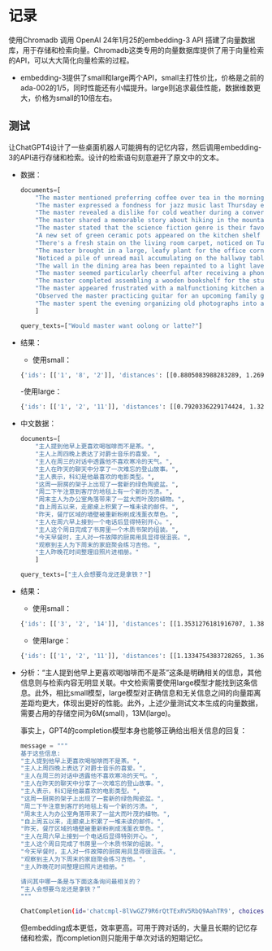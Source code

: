 # 记录

使用Chromadb 调用 OpenAI 24年1月25的embedding-3 API 搭建了向量数据库，用于存储和检索向量。Chromadb这类专用的向量数据库提供了用于向量检索的API，可以大大简化向量检索的过程。

- embedding-3提供了small和large两个API，small主打性价比，价格是之前的ada-002的1/5，同时性能还有小幅提升。large则追求最佳性能，数据维数更大，价格为small的10倍左右。

## 测试

让ChatGPT4设计了一些桌面机器人可能拥有的记忆内容，然后调用embedding-3的API进行存储和检索。设计的检索语句刻意避开了原文中的文本。

- 数据：

    ```python
    documents=[
        "The master mentioned preferring coffee over tea in the mornings.",
        "The master expressed a fondness for jazz music last Thursday evening.",
        "The master revealed a dislike for cold weather during a conversation on Wednesday.",
        "The master shared a memorable story about hiking in the mountains during our chat yesterday.",
        "The master stated that the science fiction genre is their favorite for movies.",
        "A new set of green ceramic pots appeared on the kitchen shelf this Monday.",
        "There's a fresh stain on the living room carpet, noticed on Tuesday afternoon.",
        "The master brought in a large, leafy plant for the office corner on the weekend.",
        "Noticed a pile of unread mail accumulating on the hallway table since last Friday.",
        "The wall in the dining area has been repainted to a light lavender shade as of yesterday.",
        "The master seemed particularly cheerful after receiving a phone call on Saturday morning.",
        "The master completed assembling a wooden bookshelf for the study room this Sunday.",
        "The master appeared frustrated with a malfunctioning kitchen appliance during breakfast today.",
        "Observed the master practicing guitar for an upcoming family gathering next weekend.",
        "The master spent the evening organizing old photographs into albums last night."
        ]

    query_texts=["Would master want oolong or latte?"]
    ```

- 结果：

  - 使用small：

  ```bash
  {'ids': [['1', '8', '2']], 'distances': [[0.8805083988283289, 1.2697696663283975, 1.285606081795958]], 'metadatas': [[None, None, None]], 'embeddings': None, 'documents': [['The master mentioned preferring coffee over tea in the mornings.', 'The master brought in a large, leafy plant for the office corner on the weekend.', 'The master expressed a fondness for jazz music last Thursday evening.']], 'uris': None, 'data': None}
  ```

  -使用large：

  ```bash
  {'ids': [['1', '2', '11']], 'distances': [[0.7920336229174424, 1.3228994917417647, 1.3447695342995178]], 'metadatas': [[None, None, None]], 'embeddings': None, 'documents': [['The master mentioned preferring coffee over tea in the mornings.', 'The master expressed a fondness for jazz music last Thursday evening.', 'The master seemed particularly cheerful after receiving a phone call on Saturday morning.']], 'uris': None, 'data': None}```

- 中文数据：

    ```python
    documents=[
        "主人提到他早上更喜欢喝咖啡而不是茶。",
        "主人上周四晚上表达了对爵士音乐的喜爱。",
        "主人在周三的对话中透露他不喜欢寒冷的天气。",
        "主人在昨天的聊天中分享了一次难忘的登山故事。",
        "主人表示，科幻是他最喜欢的电影类型。",
        "这周一厨房的架子上出现了一套新的绿色陶瓷盆。",
        "周二下午注意到客厅的地毯上有一个新的污渍。",
        "周末主人为办公室角落带来了一盆大而叶茂的植物。",
        "自上周五以来，走廊桌上积累了一堆未读的邮件。",
        "昨天，餐厅区域的墙壁被重新粉刷成浅薰衣草色。",
        "主人在周六早上接到一个电话后显得特别开心。",
        "主人这个周日完成了书房里一个木质书架的组装。",
        "今天早餐时，主人对一件故障的厨房用具显得很沮丧。",
        "观察到主人为下周末的家庭聚会练习吉他。",
        "主人昨晚花时间整理旧照片进相册。"
        ]

    query_texts=["主人会想要乌龙还是拿铁？"]
    ```

- 结果：

  - 使用small：

  ```bash
  {'ids': [['3', '2', '14']], 'distances': [[1.3531276181916707, 1.3847153910688852, 1.4065658840586726]], 'metadatas': [[None, None, None]], 'embeddings': None, 'documents': [['主人在周三的对话中透露他不喜欢寒冷的天气。', '主人上周四晚上表达了对爵士音乐的喜爱。', '观察到主人为下周末的家庭聚会练习吉他。']], 'uris': None, 'data': None}
  ```

  - 使用large：
  
  ```bash
  {'ids': [['1', '2', '11']], 'distances': [[1.1334754383728265, 1.3607543985868984, 1.3654447596177433]], 'metadatas': [[None, None, None]], 'embeddings': None, 'documents': [['主人提到他早上更喜欢喝咖啡而不是茶。', '主人上周四晚上表达了对爵士音乐的喜爱。', '主人在周六早上接到一个电话后显得特别开心。']], 'uris': None, 'data': None}
  ```

- 分析：“主人提到他早上更喜欢喝咖啡而不是茶”这条是明确相关的信息，其他信息则与检索内容无明显关联。中文检索需要使用large模型才能找到这条信息。此外，相比small模型，large模型对正确信息和无关信息之间的向量距离差距均更大，体现出更好的性能。此外，上述少量测试文本生成的向量数据，需要占用的存储空间为6M(small)，13M(large)。

  事实上，GPT4的completion模型本身也能够正确给出相关信息的回复：

  ```python
  message = """
  基于这些信息:
  "主人提到他早上更喜欢喝咖啡而不是茶。",
  "主人上周四晚上表达了对爵士音乐的喜爱。",
  "主人在周三的对话中透露他不喜欢寒冷的天气。",
  "主人在昨天的聊天中分享了一次难忘的登山故事。",
  "主人表示，科幻是他最喜欢的电影类型。",
  "这周一厨房的架子上出现了一套新的绿色陶瓷盆。",
  "周二下午注意到客厅的地毯上有一个新的污渍。",
  "周末主人为办公室角落带来了一盆大而叶茂的植物。",
  "自上周五以来，走廊桌上积累了一堆未读的邮件。",
  "昨天，餐厅区域的墙壁被重新粉刷成浅薰衣草色。",
  "主人在周六早上接到一个电话后显得特别开心。",
  "主人这个周日完成了书房里一个木质书架的组装。",
  "今天早餐时，主人对一件故障的厨房用具显得很沮丧。",
  "观察到主人为下周末的家庭聚会练习吉他。",
  "主人昨晚花时间整理旧照片进相册。"

  请问其中哪一条是与下面这条询问最相关的？
  “主人会想要乌龙还是拿铁？”
  """
  ```

  ```bash
  ChatCompletion(id='chatcmpl-8lVwGZ79R6rQtTExRV5RbQ9AahTR9', choices=[Choice(finish_reason='stop', index=0, logprobs=None, message=ChatCompletionMessage(content='最相关的信息是："主人提到他早上更喜欢喝咖啡而不是茶。" 这条信息直接涉及到主人对早上饮料的偏好，因此与选择乌龙茶还是拿铁咖啡最为相关。', role='assistant', function_call=None, tool_calls=None))], created=1706334880, model='gpt-4-0125-preview', object='chat.completion', system_fingerprint='fp_376b7f78b9', usage=CompletionUsage(completion_tokens=83, prompt_tokens=470, total_tokens=553))
  ```

  但embedding成本更低，效率更高。可用于跨对话的，大量且长期的记忆存储和检索，而completion则只能用于单次对话的短期记忆。
